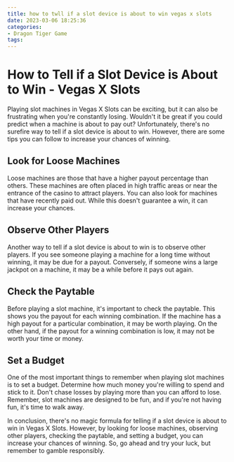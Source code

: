 ```yaml
---
title: how to twll if a slot device is about to win vegas x slots
date: 2023-03-06 18:25:36
categories:
- Dragon Tiger Game
tags:
---
```



# How to Tell if a Slot Device is About to Win - Vegas X Slots

Playing slot machines in Vegas X Slots can be exciting, but it can also be frustrating when you're constantly losing. Wouldn't it be great if you could predict when a machine is about to pay out? Unfortunately, there's no surefire way to tell if a slot device is about to win. However, there are some tips you can follow to increase your chances of winning.

## Look for Loose Machines

Loose machines are those that have a higher payout percentage than others. These machines are often placed in high traffic areas or near the entrance of the casino to attract players. You can also look for machines that have recently paid out. While this doesn't guarantee a win, it can increase your chances.

## Observe Other Players

Another way to tell if a slot device is about to win is to observe other players. If you see someone playing a machine for a long time without winning, it may be due for a payout. Conversely, if someone wins a large jackpot on a machine, it may be a while before it pays out again.

## Check the Paytable

Before playing a slot machine, it's important to check the paytable. This shows you the payout for each winning combination. If the machine has a high payout for a particular combination, it may be worth playing. On the other hand, if the payout for a winning combination is low, it may not be worth your time or money.

## Set a Budget

One of the most important things to remember when playing slot machines is to set a budget. Determine how much money you're willing to spend and stick to it. Don't chase losses by playing more than you can afford to lose. Remember, slot machines are designed to be fun, and if you're not having fun, it's time to walk away.

In conclusion, there's no magic formula for telling if a slot device is about to win in Vegas X Slots. However, by looking for loose machines, observing other players, checking the paytable, and setting a budget, you can increase your chances of winning. So, go ahead and try your luck, but remember to gamble responsibly.